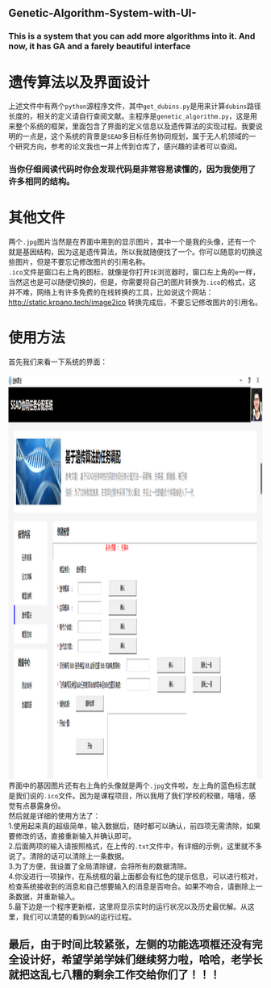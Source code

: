 ## Genetic-Algorithm-System-with-UI-
### This  is a system that you can add more algorithms into it. And now, it has GA and a farely beautiful interface 
# 遗传算法以及界面设计
上述文件中有两个`python`源程序文件，其中`get_dubins.py`是用来计算`dubins`路径长度的，相关的定义请自行查阅文献。主程序是`genetic_algorithm.py`，这是用来整个系统的框架，里面包含了界面的定义信息以及遗传算法的实现过程。我要说明的一点是，这个系统的背景是`SEAD`多目标任务协同规划，属于无人机领域的一个研究方向，参考的论文我也一并上传到仓库了，感兴趣的读者可以查阅。<br>
### 当你仔细阅读代码时你会发现代码是非常容易读懂的，因为我使用了许多相同的结构。
# 其他文件
两个`.jpg`图片当然是在界面中用到的显示图片，其中一个是我的头像，还有一个就是基因结构，因为这是遗传算法，所以我就随便找了一个。你可以随意的切换这些图片，但是不要忘记修改图片的引用名称。<br>
`.ico`文件是窗口右上角的图标，就像是你打开`IE`浏览器时，窗口左上角的`e`一样，当然这也是可以随便切换的，但是，你需要将自己的图片转换为`.ico`的格式，这并不难，网络上有许多免费的在线转换的工具，比如说这个网站：http://static.krpano.tech/image2ico 转换完成后，不要忘记修改图片的引用名。<br>
# 使用方法
首先我们来看一下系统的界面：<br>
&emsp;<img src= ga.png width=1280 height=800/><br>
界面中的基因图片还有右上角的头像就是两个`.jpg`文件啦，左上角的蓝色标志就是我们说的`.ico`文件。因为是课程项目，所以我用了我们学校的校徽，嘻嘻，感觉有点暴露身份。<br>
然后就是详细的使用方法了：<br>
1.使用起来真的超级简单，输入数据后，随时都可以确认，前四项无需清除，如果要修改的话，直接重新输入并确认即可。<br>
2.后面两项的输入请按照格式，在上传的`.txt`文件中，有详细的示例，这里就不多说了。清除的话可以清除上一条数据。<br>
3.为了方便，我设置了全局清除键，会将所有的数据清除。<br>
4.你没进行一项操作，在系统框的最上面都会有红色的提示信息，可以进行核对，检查系统接收到的消息和自己想要输入的消息是否吻合。如果不吻合，请删除上一条数据，并重新输入。<br>
5.最下边是一个程序更新框，这里将显示实时的运行状况以及历史最优解。从这里，我们可以清楚的看到`GA`的运行过程。<br>
## 最后，由于时间比较紧张，左侧的功能选项框还没有完全设计好，希望学弟学妹们继续努力啦，哈哈，老学长就把这乱七八糟的剩余工作交给你们了！！！
